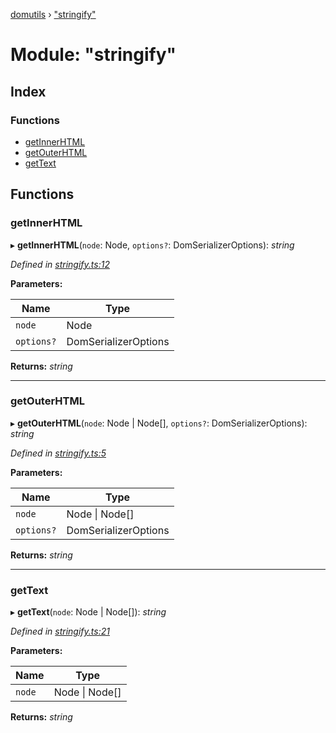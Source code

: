 [domutils](../README.md) › ["stringify"](_stringify_.md)

# Module: "stringify"

## Index

### Functions

* [getInnerHTML](_stringify_.md#getinnerhtml)
* [getOuterHTML](_stringify_.md#getouterhtml)
* [getText](_stringify_.md#gettext)

## Functions

###  getInnerHTML

▸ **getInnerHTML**(`node`: Node, `options?`: DomSerializerOptions): *string*

*Defined in [stringify.ts:12](https://github.com/fb55/domutils/blob/a6b5551/src/stringify.ts#L12)*

**Parameters:**

Name | Type |
------ | ------ |
`node` | Node |
`options?` | DomSerializerOptions |

**Returns:** *string*

___

###  getOuterHTML

▸ **getOuterHTML**(`node`: Node | Node[], `options?`: DomSerializerOptions): *string*

*Defined in [stringify.ts:5](https://github.com/fb55/domutils/blob/a6b5551/src/stringify.ts#L5)*

**Parameters:**

Name | Type |
------ | ------ |
`node` | Node &#124; Node[] |
`options?` | DomSerializerOptions |

**Returns:** *string*

___

###  getText

▸ **getText**(`node`: Node | Node[]): *string*

*Defined in [stringify.ts:21](https://github.com/fb55/domutils/blob/a6b5551/src/stringify.ts#L21)*

**Parameters:**

Name | Type |
------ | ------ |
`node` | Node &#124; Node[] |

**Returns:** *string*
